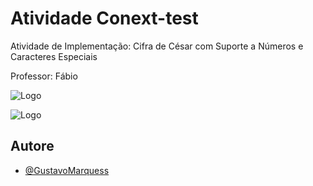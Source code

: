 
#  Atividade Conext-test

Atividade de Implementação: Cifra de César com Suporte a Números e Caracteres Especiais

Professor: Fábio

![Logo](https://photos.google.com/u/1/share/AF1QipOsQKQuNKQ0Wu6DK8tK-r9S1jw09etBJc9xO9hp3ZyAyLs6V5RnO2FfYyEYfHFY1A/photo/AF1QipNF0kK_fkBcKC7YvR59Hx2Aa9tXEtqyMe1SlgwG?key=a09kUXpuWTFzX0NsQWlNZHpoejVxNk5qQW5obDJB)



![Logo](<img src="/assets/img/cifra.png">)


## Autore

- [@GustavoMarquess](https://github.com/GustavoMarquess)

